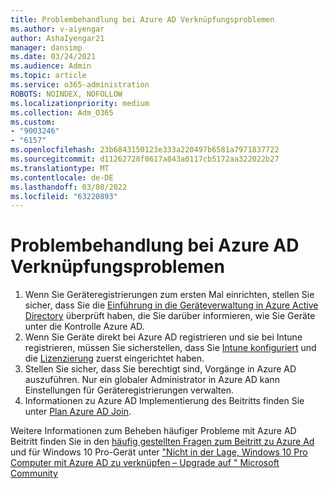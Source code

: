 ```yaml
---
title: Problembehandlung bei Azure AD Verknüpfungsproblemen
ms.author: v-aiyengar
author: AshaIyengar21
manager: dansimp
ms.date: 03/24/2021
ms.audience: Admin
ms.topic: article
ms.service: o365-administration
ROBOTS: NOINDEX, NOFOLLOW
ms.localizationpriority: medium
ms.collection: Adm_O365
ms.custom:
- "9003246"
- "6157"
ms.openlocfilehash: 23b6843150123e333a220497b6581a7971837722
ms.sourcegitcommit: d11262728f0617a843a0117cb5172aa322022b27
ms.translationtype: MT
ms.contentlocale: de-DE
ms.lasthandoff: 03/08/2022
ms.locfileid: "63220893"
---
```

# <a name="troubleshoot-azure-ad-join-issues"></a>Problembehandlung bei Azure AD Verknüpfungsproblemen

1. Wenn Sie Geräteregistrierungen zum ersten Mal einrichten, stellen Sie sicher, dass Sie die [Einführung in die Geräteverwaltung in Azure Active Directory](https://docs.microsoft.com/azure/active-directory/devices/overview) überprüft haben, die Sie darüber informieren, wie Sie Geräte unter die Kontrolle Azure AD. 
1. Wenn Sie Geräte direkt bei Azure AD registrieren und sie bei Intune registrieren, müssen Sie sicherstellen, dass Sie [Intune konfiguriert](https://docs.microsoft.com/mem/intune/enrollment/device-enrollment) und die [Lizenzierung](https://docs.microsoft.com/mem/intune/fundamentals/licenses-assign) zuerst eingerichtet haben.
1. Stellen Sie sicher, dass Sie berechtigt sind, Vorgänge in Azure AD auszuführen. Nur ein globaler Administrator in Azure AD kann Einstellungen für Geräteregistrierungen verwalten.
1. Informationen zu Azure AD Implementierung des Beitritts finden Sie unter [Plan Azure AD Join](https://docs.microsoft.com/azure/active-directory/devices/azureadjoin-plan).

Weitere Informationen zum Beheben häufiger Probleme mit Azure AD Beitritt finden Sie in den [häufig gestellten Fragen zum Beitritt zu Azure Ad](https://docs.microsoft.com/azure/active-directory/devices/faq#azure-ad-join-faq) und für Windows 10 Pro-Gerät unter ["Nicht in der Lage, Windows 10 Pro Computer mit Azure AD zu verknüpfen – Upgrade auf " Microsoft Community](https://answers.microsoft.com/msoffice/forum/msoffice_install-mso_win10-mso_365hp/unable-to-join-windows-10-pro-machine-to-azure-ad/abb1ca7d-b317-45ec-a628-e1c10eae2900)
